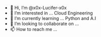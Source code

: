 - 👋 Hi, I’m @x0x-Lucifer-x0x
- 👀 I’m interested in ... Cloud Engineering 
- 🌱 I’m currently learning ... Python and A.I
- 💞️ I’m looking to collaborate on ...
- 📫 How to reach me ...

<!---
x0x-Lucifer-x0x/x0x-Lucifer-x0x is a ✨ special ✨ repository because its `README.md` (this file) appears on your GitHub profile.
You can click the Preview link to take a look at your changes.
--->
